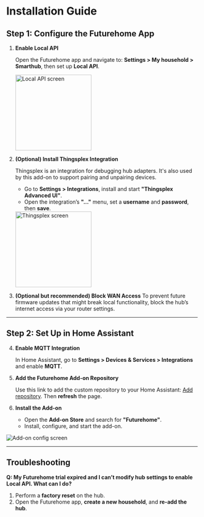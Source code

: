 # Installation Guide

## Step 1: Configure the Futurehome App

1. **Enable Local API**

   Open the Futurehome app and navigate to:
   **Settings > My household > Smarthub**, then set up **Local API**.

   <img src="https://raw.githubusercontent.com/adrianjagielak/home-assistant-futurehome/refs/heads/master/docs/assets/installation_local_api.jpg" alt="Local API screen" width="200">

3. **(Optional) Install Thingsplex Integration**

   Thingsplex is an integration for debugging hub adapters. It's also used by this add-on to support pairing and unpairing devices.

   * Go to **Settings > Integrations**, install and start **"Thingsplex Advanced UI"**.
   * Open the integration’s **"..."** menu, set a **username** and **password**, then **save**.

   <img src="https://raw.githubusercontent.com/adrianjagielak/home-assistant-futurehome/refs/heads/master/docs/assets/installation_thingsplex.jpg" alt="Thingsplex screen" width="200">

4. **(Optional but recommended) Block WAN Access**
   To prevent future firmware updates that might break local functionality, block the hub’s internet access via your router settings.

---

## Step 2: Set Up in Home Assistant

4. **Enable MQTT Integration**

   In Home Assistant, go to **Settings > Devices & Services > Integrations** and enable **MQTT**.

5. **Add the Futurehome Add-on Repository**

   Use this link to add the custom repository to your Home Assistant:
   [Add repository](https://my.home-assistant.io/redirect/supervisor_add_addon_repository/?repository_url=https%3A%2F%2Fgithub.com%2Fadrianjagielak%2Fhome-assistant-futurehome).
   Then **refresh** the page.

6. **Install the Add-on**

   * Open the **Add-on Store** and search for **"Futurehome"**.
   * Install, configure, and start the add-on.

<img src="https://raw.githubusercontent.com/adrianjagielak/home-assistant-futurehome/refs/heads/master/docs/assets/installation_ha_config.jpg" alt="Add-on config screen">

---

## Troubleshooting

**Q: My Futurehome trial expired and I can’t modify hub settings to enable Local API. What can I do?**

1. Perform a **factory reset** on the hub.
2. Open the Futurehome app, **create a new household**, and **re-add the hub**.
